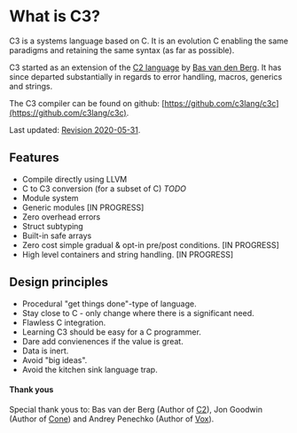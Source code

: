 # What is C3?

C3 is a systems language based on C. It is an evolution C enabling the same paradigms and 
retaining the same syntax (as far as possible).

C3 started as an extension of the [C2 language](http://www.c2lang.org/) by [Bas van den Berg](https://github.com/bvdberg). 
It has since departed substantially in regards to error handling, macros, generics and strings.

The C3 compiler can be found on github: [https://github.com/c3lang/c3c](https://github.com/c3lang/c3c).

Last updated: [Revision 2020-05-31](changes).

## Features

- Compile directly using LLVM
- C to C3 conversion (for a subset of C) *TODO*
- Module system 
- Generic modules [IN PROGRESS]
- Zero overhead errors
- Struct subtyping 
- Built-in safe arrays
- Zero cost simple gradual & opt-in pre/post conditions. [IN PROGRESS]
- High level containers and string handling. [IN PROGRESS]

## Design principles

- Procedural "get things done"-type of language.
- Stay close to C - only change where there is a significant need.
- Flawless C integration.
- Learning C3 should be easy for a C programmer.
- Dare add convienences if the value is great.
- Data is inert.
- Avoid "big ideas".
- Avoid the kitchen sink language trap.

#### Thank yous

Special thank yous to: Bas van der Berg (Author of [C2](http://www.c2lang.org)), Jon Goodwin (Author of [Cone](http://cone.jondgoodwin.com)) and Andrey Penechko (Author of [Vox](https://github.com/MrSmith33/vox)).